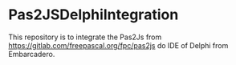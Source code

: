 # Pas2JSDelphiIntegration
This repository is to integrate the Pas2Js from https://gitlab.com/freepascal.org/fpc/pas2js do IDE of Delphi from Embarcadero.
